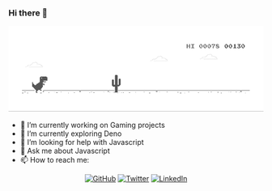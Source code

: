 ### Hi there 👋

![image](https://github.com/heynikhil/heynikhil/blob/master/dino.gif)


- 🔭 I’m currently working on Gaming projects
- 🌱 I’m currently exploring Deno
- 🤔 I’m looking for help with Javascript
- 💬 Ask me about Javascript
- 📫 How to reach me: 
<p align="center">
	<a href="https://github.com/heynikhil"><img src="https://img.shields.io/github/followers/heynikhil.svg?label=GitHub&style=social" alt="GitHub"></a>
	<a href="https://twitter.com/heynikhil_"><img src="https://img.shields.io/twitter/follow/heynikhil_?label=Twitter&style=social" alt="Twitter"></a>
	<a href="https://www.linkedin.com/in/heynikhil"><img src="https://img.shields.io/badge/LinkedIn--_.svg?style=social&logo=linkedin" alt="LinkedIn"></a>
</p>



